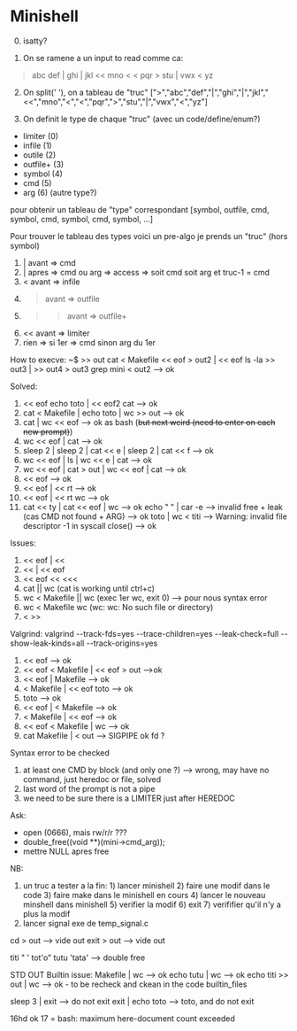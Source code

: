 # Minishell

0) isatty?

1) On se ramene a un input to read comme ca:
> abc def | ghi | jkl << mno < < pqr > stu | vwx < yz

2) On split(' '), on a tableau de "truc"
[">","abc","def","|","ghi","|","jkl","<<","mno","<","<","pqr",">","stu","|","vwx","<","yz"]

3) On definit le type de chaque "truc" (avec un code/define/enum?)
- limiter (0)
- infile (1)
- outile (2)
- outfile+ (3)
- symbol (4)
- cmd (5)
- arg (6)
(autre type?)

pour obtenir un  tableau de "type" correspondant 
[symbol, outfile, cmd, symbol, cmd, symbol, cmd, symbol, ...]

Pour trouver le tableau des types voici un pre-algo
je prends un "truc" (hors symbol)
1) | avant => cmd
2) | apres => cmd ou arg => access => soit cmd soit arg et truc-1 = cmd
3) < avant => infile
4) > avant => outfile
5) >> avant => outfile+
6) << avant => limiter
7) rien => si 1er => cmd sinon arg du 1er

How to execve:
~$ >> out cat < Makefile << eof > out2 | << eof ls -la >> out3 | >> out4 > out3 grep mini < out2 --> ok

Solved:
1) << eof echo toto | << eof2 cat --> ok
2) cat < Makefile | echo toto | wc >> out --> ok
3) cat | wc << eof --> ok as bash (~~but next weird (need to enter on each new prompt)~~)
5) wc << eof | cat --> ok
4) sleep 2 | sleep 2 | cat << e | sleep 2 | cat << f --> ok
6) wc << eof | ls | wc << e | cat --> ok
7) wc << eof | cat > out | wc << eof | cat --> ok
8) << eof --> ok
9) << eof | << rt --> ok
10) << eof | << rt wc --> ok
11) cat << ty  | cat << eof | wc --> ok
echo "	" | car -e --> invalid free + leak (cas CMD not found + ARG) --> ok
toto | wc < titi --> Warning: invalid file descriptor -1 in syscall close() --> ok

Issues:
1) << eof | <<
2) << | << eof
3) << eof << <<<
4) cat || wc (cat is working until ctrl+c)
5) wc < Makefile || wc (exec 1er wc, exit 0) --> pour nous syntax error
6) wc < Makefile wc (wc: wc: No such file or directory)
7) < >>

Valgrind:
valgrind --track-fds=yes --trace-children=yes --leak-check=full --show-leak-kinds=all --track-origins=yes
1) << eof --> ok
2) << eof < Makefile | << eof > out -->ok
3) << eof | Makefile --> ok
3) < Makefile | << eof toto --> ok
3) toto --> ok
4) << eof | < Makefile --> ok
4) < Makefile | << eof --> ok
5) << eof < Makefile | wc --> ok
6) cat Makefile | < out --> SIGPIPE ok fd ?


Syntax error to be checked
1) at least one CMD by block (and only one ?) --> wrong, may have no command, just heredoc or file, solved 
2) last word of the prompt is not a pipe
3) we need to be sure there is a LIMITER just after HEREDOC


Ask:
- open (0666), mais rw/r/r ??? 
- double_free((void **)(mini->cmd_arg));
- mettre NULL apres free

NB:
1) un truc a tester a la fin: 1) lancer minishell 2) faire une modif dans le code 3) faire make dans le minishell en cours 4) lancer le nouveau minshell dans minishell 5) verifier la modif 6) exit 7) verififier qu'il n'y a plus la modif
2) lancer signal exe de temp_signal.c

cd > out --> vide out
exit > out --> vide out

titi \" \' tot\'o\" tutu \'tata\' --> double free

STD OUT Builtin issue:
Makefile | wc --> ok
echo tutu | wc --> ok
echo titi >> out | wc --> ok - to be recheck and ckean in the code builtin_files 

sleep 3 | exit --> do not exit
exit | echo toto --> toto, and do not exit

16hd ok 17 = bash: maximum here-document count exceeded